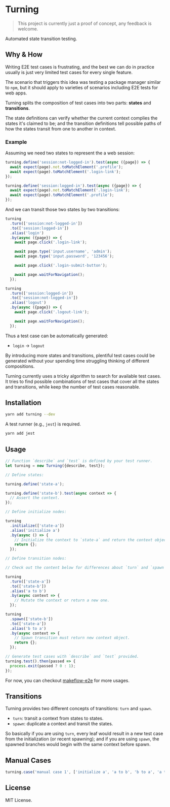 # Turning

> This project is currently just a proof of concept, any feedback is welcome.

Automated state transition testing.

## Why & How

Writing E2E test cases is frustrating, and the best we can do in practice usually is just very limited test cases for every single feature.

The scenario that triggers this idea was testing a package manager similar to `npm`, but it should apply to varieties of scenarios including E2E tests for web apps.

Turning splits the composition of test cases into two parts: **states** and **transitions**.

The state definitions can verify whether the current context complies the states it's claimed to be; and the transition definitions tell possible paths of how the states transit from one to another in context.

### Example

Assuming we need two states to represent the a web session:

```ts
turning.define('session:not-logged-in').test(async ({page}) => {
  await expect(page).not.toMatchElement('.profile');
  await expect(page).toMatchElement('.login-link');
});

turning.define('session:logged-in').test(async ({page}) => {
  await expect(page).not.toMatchElement('.login-link');
  await expect(page).toMatchElement('.profile');
});
```

And we can transit those two states by two transitions:

```ts
turning
  .turn(['session:not-logged-in'])
  .to(['session:logged-in'])
  .alias('login')
  .by(async ({page}) => {
    await page.click('.login-link');

    await page.type('input.username', 'admin');
    await page.type('input.password', '123456');

    await page.click('.login-submit-button');

    await page.waitForNavigation();
  });

turning
  .turn(['session:logged-in'])
  .to(['session:not-logged-in'])
  .alias('logout')
  .by(async ({page}) => {
    await page.click('.logout-link');

    await page.waitForNavigation();
  });
```

Thus a test case can be automatically generated:

- `login` -> `logout`

By introducing more states and transitions, plentiful test cases could be generated without your spending time struggling thinking of different compositions.

Turning currently uses a tricky algorithm to search for available test cases. It tries to find possible combinations of test cases that cover all the states and transitions, while keep the number of test cases reasonable.

## Installation

```sh
yarn add turning --dev
```

A test runner (e.g., `jest`) is required.

```sh
yarn add jest
```

## Usage

```ts
// Function `describe` and `test` is defined by your test runner.
let turning = new Turning({describe, test});

// Define states:

turning.define('state-a');

turning.define('state-b').test(async context => {
  // Assert the context.
});

// Define initialize nodes:

turning
  .initialize(['state-a'])
  .alias('initialize a')
  .by(async () => {
    // Initialize the context to `state-a` and return the context object.
    return {};
  });

// Define transition nodes:

// Check out the content below for differences about `turn` and `spawn`.

turning
  .turn(['state-a'])
  .to(['state-b'])
  .alias('a to b')
  .by(async context => {
    // Mutate the context or return a new one.
  });

turning
  .spawn(['state-b'])
  .to(['state-a'])
  .alias('b to a')
  .by(async context => {
    // Spawn transition must return new context object.
    return {};
  });

// Generate test cases with `describe` and `test` provided.
turning.test().then(passed => {
  process.exit(passed ? 0 : 1);
});
```

For now, you can checkout [makeflow-e2e](https://github.com/makeflow/makeflow-e2e) for more usages.

## Transitions

Turning provides two different concepts of transitions: `turn` and `spawn`.

- `turn`: transit a context from states to states.
- `spawn`: duplicate a context and transit the states.

So basically if you are using `turn`, every leaf would result in a new test case from the initialization (or recent spawning); and if you are using `spawn`, the spawned branches would begin with the same context before spawn.

## Manual Cases

```ts
turning.case('manual case 1', ['initialize a', 'a to b', 'b to a', 'a to b']);
```

## License

MIT License.
